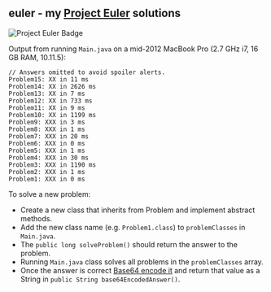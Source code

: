 ## euler - my [Project Euler][1] solutions

![Project Euler Badge](https://projecteuler.net/profile/markcerqueira.png "Project Euler Badge")

Output from running `Main.java` on a mid-2012 MacBook Pro (2.7 GHz i7, 16 GB RAM, 10.11.5):

```
// Answers omitted to avoid spoiler alerts.
Problem15: XX in 11 ms
Problem14: XX in 2626 ms
Problem13: XX in 7 ms
Problem12: XX in 733 ms
Problem11: XX in 9 ms
Problem10: XX in 1199 ms
Problem9: XXX in 3 ms
Problem8: XXX in 1 ms
Problem7: XXX in 20 ms
Problem6: XXX in 0 ms
Problem5: XXX in 1 ms
Problem4: XXX in 30 ms
Problem3: XXX in 1190 ms
Problem2: XXX in 1 ms
Problem1: XXX in 0 ms
```

To solve a new problem:
* Create a new class that inherits from Problem and implement abstract methods.
* Add the new class name (e.g. `Problem1.class`) to `problemClasses` in `Main.java`.
* The `public long solveProblem()` should return the answer to the problem.
* Running `Main.java` class solves all problems in the `problemClasses` array.
* Once the answer is correct [Base64 encode it][2] and return that value as a String in `public String base64EncodedAnswer()`.

[1]: https://projecteuler.net/
[2]: https://www.base64encode.org/
